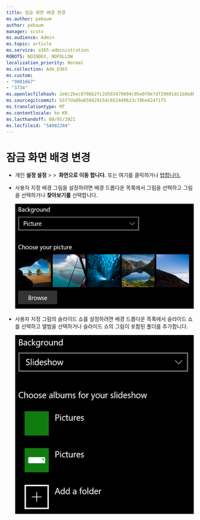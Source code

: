 ```yaml
---
title: 잠금 화면 배경 변경
ms.author: pebaum
author: pebaum
manager: scotv
ms.audience: Admin
ms.topic: article
ms.service: o365-administration
ROBOTS: NOINDEX, NOFOLLOW
localization_priority: Normal
ms.collection: Adm_O365
ms.custom:
- "9001667"
- "3734"
ms.openlocfilehash: 2e6c2bec070bb2fc2d583479604c95e0f0e7d729601dc1b0e8b7edd04995dfe6
ms.sourcegitcommit: b5f7da89a650d2915dc652449623c78be6247175
ms.translationtype: MT
ms.contentlocale: ko-KR
ms.lasthandoff: 08/05/2021
ms.locfileid: "54082284"
---
```

# <a name="change-your-lock-screen-background"></a>잠금 화면 배경 변경

- 개인 **설정 설정**  >    >  **화면으로 이동 합니다.** 또는 여기를 클릭하거나 [탭합니다.](ms-settings:lockscreen?activationSource=GetHelp)

- 사용자 지정 배경 그림을  설정하려면  배경 드롭다운 목록에서 그림을 선택하고 그림을 선택하거나 **찾아보기를** 선택합니다.

  ![사용자 지정 배경 그림을 설정합니다.](media/set-custom-background-pic.png)

- 사용자 지정 그림의 슬라이드 쇼를  설정하려면 배경  드롭다운 목록에서 슬라이드 쇼를 선택하고 앨범을 선택하거나 슬라이드 쇼의 그림이 포함된 폴더를 추가합니다.

  ![사용자 지정 그림의 슬라이드 쇼를 설치합니다.](media/set-up-slideshow-background.png)
